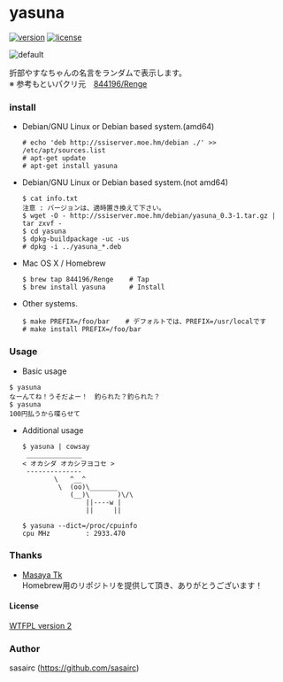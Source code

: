 yasuna
======
[![version](https://img.shields.io/badge/tag-0.3.5-blue.svg?style=flat)](https://github.com/sasairc/yasuna/releases)
[![license](https://img.shields.io/badge/license-WTFPL2-lightgrey.svg?style=flat)](http://www.wtfpl.net/txt/copying/)

![default](http://40.media.tumblr.com/31588dda0481de91e5f6ba133dcdbc31/tumblr_niqnxibarS1u2jamko1_1280.png)

折部やすなちゃんの名言をランダムで表示します。  
※ 参考もといパクリ元　[844196/Renge](https://github.com/844196/Renge)


### install

* Debian/GNU Linux or Debian based system.(amd64)
  ```shellsession
  # echo 'deb http://ssiserver.moe.hm/debian ./' >> /etc/apt/sources.list
  # apt-get update
  # apt-get install yasuna
  ```
  
* Debian/GNU Linux or Debian based system.(not amd64) 
  ```shellsession
  $ cat info.txt
  注意 : バージョンは、適時置き換えて下さい。
  $ wget -O - http://ssiserver.moe.hm/debian/yasuna_0.3-1.tar.gz | tar zxvf -
  $ cd yasuna 
  $ dpkg-buildpackage -uc -us 
  # dpkg -i ../yasuna_*.deb 
  ```

* Mac OS X / Homebrew
  ```shellsession
  $ brew tap 844196/Renge    # Tap
  $ brew install yasuna      # Install
  ```

* Other systems.
  ```shellsession
  $ make PREFIX=/foo/bar	# デフォルトでは、PREFIX=/usr/localです
  # make install PREFIX=/foo/bar
  ```

### Usage
*  Basic usage
  ```shellsession
  $ yasuna
  なーんてね！うそだよー！　釣られた？釣られた？
  $ yasuna
  100円払うから喋らせて
  ```

* Additional usage
  ```shellsession
  $ yasuna | cowsay
   ______________
  < オカシダ オカシヲヨコセ >
   --------------
          \   ^__^
           \  (oo)\_______
              (__)\       )\/\
                  ||----w |
                  ||     ||
                  
  $ yasuna --dict=/proc/cpuinfo
  cpu MHz         : 2933.470
  ```

### Thanks
* [Masaya Tk](https://github.com/844196)  
  Homebrew用のリポジトリを提供して頂き、ありがとうございます！
 
#### License
[WTFPL version 2](http://www.wtfpl.net/txt/copying/)

### Author
sasairc (https://github.com/sasairc)
